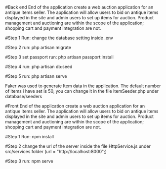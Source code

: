 #Back end End of the application
create a web auction application for an antique items seller. 
The application
will allow users to bid on antique items displayed in the site and admin users to set up items
for auction. 
Product management and auctioning are within the scope of the application;
shopping cart and payment integration are not.

#Step 1
Run:  change the database setting inside .env

#Step 2
run: php artisan migrate

#Step 3 set passport
run: php artisan passport:install

#Step 4 
run: php artisan db:seed

#Step 5 
run: php artisan serve

Faker was used to generate Item data in the application. The default number of items i have set is 50, you can change it in the file ItemSeeder.php under database/seeders



#Front End of the application
create a web auction application for an antique items seller. 
The application
will allow users to bid on antique items displayed in the site and admin users to set up items
for auction. 
Product management and auctioning are within the scope of the application;
shopping cart and payment integration are not.

#Step 1
Run:  npm install

#Step 2
change the url of the server inside the file HttpService.js under src/services folder
(url = "http://localhost:8000";)

#Step 3
run: npm serve

